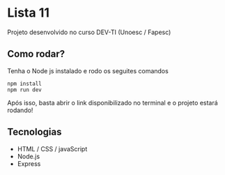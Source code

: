 # Lista 11
Projeto desenvolvido no curso DEV-TI (Unoesc / Fapesc)

## Como rodar?
Tenha o Node js instalado e rodo os seguites comandos
```
npm install
npm run dev
```

Após isso, basta abrir o link disponibilizado no terminal e o projeto estará rodando!

## Tecnologias
- HTML / CSS / javaScript
- Node.js
- Express